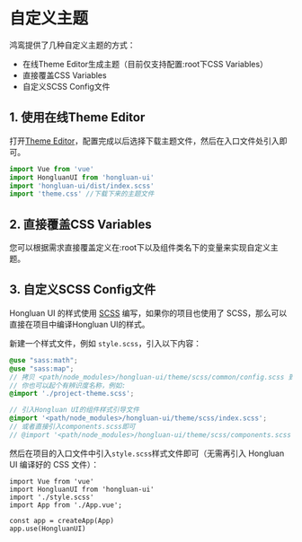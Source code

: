 # 自定义主题

鸿鸾提供了几种自定义主题的方式：
- 在线Theme Editor生成主题（目前仅支持配置:root下CSS Variables）
- 直接覆盖CSS Variables
- 自定义SCSS Config文件

## 1. 使用在线Theme Editor

打开[Theme Editor](https://cestc-aqyj.github.io/hongluan-theme-editor)，配置完成以后选择下载主题文件，然后在入口文件处引入即可。

```ts
import Vue from 'vue'
import HongluanUI from 'hongluan-ui'
import 'hongluan-ui/dist/index.scss'
import 'theme.css' //下载下来的主题文件
```

## 2. 直接覆盖CSS Variables
您可以根据需求直接覆盖定义在:root下以及组件类名下的变量来实现自定义主题。


## 3. 自定义SCSS Config文件

Hongluan UI 的样式使用 [SCSS](https://sass-lang.com/) 编写，如果你的项目也使用了 SCSS，那么可以直接在项目中编译Hongluan UI的样式。

新建一个样式文件，例如 `style.scss`，引入以下内容：

```scss
@use "sass:math";
@use "sass:map";
// 拷贝 <path/node_modules>/hongluan-ui/theme/scss/common/config.scss 到你的工程目录并引入，
// 你也可以起个有辨识度名称，例如:
@import './project-theme.scss';

// 引入Hongluan UI的组件样式引导文件
@import '<path/node_modules>/hongluan-ui/theme/scss/index.scss';
// 或者直接引入components.scss即可
// @import '<path/node_modules>/hongluan-ui/theme/scss/components.scss';

```

然后在项目的入口文件中引入`style.scss`样式文件即可（无需再引入 Hongluan UI 编译好的 CSS 文件）：

```JS
import Vue from 'vue'
import HongluanUI from 'hongluan-ui'
import './style.scss'
import App from './App.vue';

const app = createApp(App)
app.use(HongluanUI)
```

